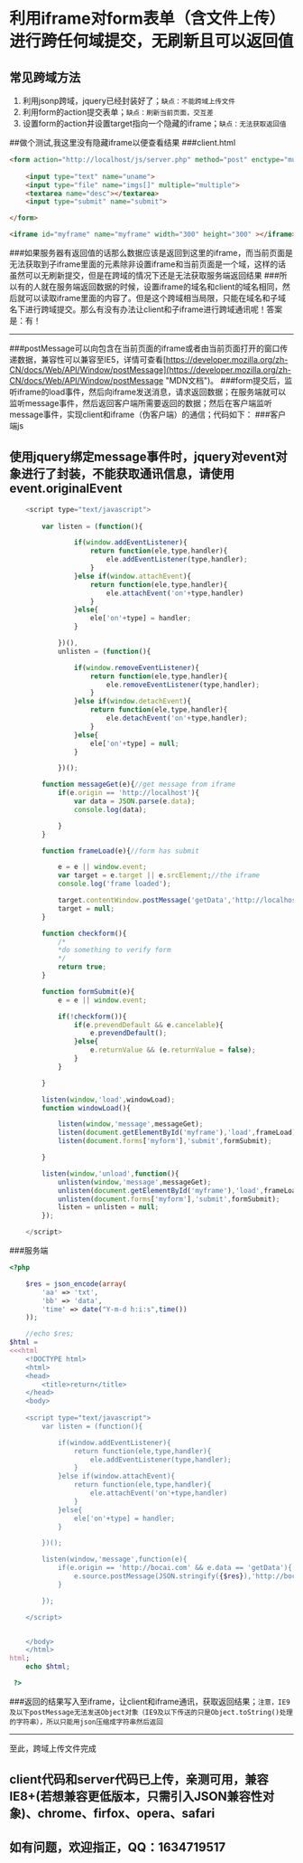 # 利用iframe对form表单（含文件上传）进行跨任何域提交，无刷新且可以返回值

## 常见跨域方法
1. 利用jsonp跨域，jquery已经封装好了；`缺点：不能跨域上传文件`
2. 利用form的action提交表单；`缺点：刷新当前页面，交互差`
3. 设置form的action并设置target指向一个隐藏的iframe；`缺点：无法获取返回值`

##做个测试,我这里没有隐藏iframe以便查看结果
###client.html
```html
<form action="http://localhost/js/server.php" method="post" enctype="multipart/form-data" target="myframe" name="myform">
		
	<input type="text" name="uname">
	<input type="file" name="imgs[]" multiple="multiple">
	<textarea name="desc"></textarea>
	<input type="submit" name="submit">

</form>

<iframe id="myframe" name="myframe" width="300" height="300" ></iframe>
```
###如果服务器有返回值的话那么数据应该是返回到这里的iframe，而当前页面是无法获取到子iframe里面的元素除非设置iframe和当前页面是一个域，这样的话虽然可以无刷新提交，但是在跨域的情况下还是无法获取服务端返回结果
###所以有的人就在服务端返回数据的时候，设置iframe的域名和client的域名相同，然后就可以读取iframe里面的内容了。但是这个跨域相当局限，只能在域名和子域名下进行跨域提交。那么有没有办法让client和子iframe进行跨域通讯呢！答案是：有！

----------

###postMessage可以向包含在当前页面的iframe或者由当前页面打开的窗口传递数据，兼容性可以兼容至IE5，详情可查看[https://developer.mozilla.org/zh-CN/docs/Web/API/Window/postMessage](https://developer.mozilla.org/zh-CN/docs/Web/API/Window/postMessage "MDN文档")。
###form提交后，监听iframe的load事件，然后向iframe发送消息，请求返回数据；在服务端就可以监听message事件，然后返回客户端所需要返回的数据；然后在客户端监听message事件，实现client和iframe（伪客户端）的通信；代码如下：
###客户端js
## 使用jquery绑定message事件时，jquery对event对象进行了封装，不能获取通讯信息，请使用event.originalEvent ##
```js
	<script type="text/javascript">
		
		var listen = (function(){

				if(window.addEventListener){
					return function(ele,type,handler){
						ele.addEventListener(type,handler);
					}
				}else if(window.attachEvent){
					return function(ele,type,handler){
						ele.attachEvent('on'+type,handler)
					}
				}else{
					ele['on'+type] = handler;
				}

			})(),
			unlisten = (function(){

				if(window.removeEventListener){
					return function(ele,type,handler){
						ele.removeEventListener(type,handler);
					}
				}else if(window.detachEvent){
					return function(ele,type,handler){
						ele.detachEvent('on'+type,handler);
					}
				}else{
					ele['on'+type] = null;
				}

			})();

		function messageGet(e){//get message from iframe
			if(e.origin == 'http://localhost'){
				var data = JSON.parse(e.data);
				console.log(data);

			}
		}

		function frameLoad(e){//form has submit

			e = e || window.event;
			var target = e.target || e.srcElement;//the iframe
			console.log('frame loaded');

			target.contentWindow.postMessage('getData','http://localhost');//post message to the iframe
			target = null;
		}

		function checkform(){
			/*
			*do something to verify form
			*/
			return true;
		}

		function formSubmit(e){
			e = e || window.event;

			if(!checkform()){
				if(e.prevendDefault && e.cancelable){
					e.prevendDefault();
				}else{
					e.returnValue && (e.returnValue = false);
				}
			}

		}

		listen(window,'load',windowLoad);
		function windowLoad(){

			listen(window,'message',messageGet);
			listen(document.getElementById('myframe'),'load',frameLoad);
			listen(document.forms['myform'],'submit',formSubmit);

		}

		listen(window,'unload',function(){
			unlisten(window,'message',messageGet);
			unlisten(document.getElementById('myframe'),'load',frameLoad);
			unlisten(document.forms['myform'],'submit',formSubmit);
			listen = unlisten = null;
		});

	</script>
```
###服务端
```php
<?php 

	$res = json_encode(array(
		'aa' => 'txt',
		'bb' => 'data',
		'time' => date("Y-m-d h:i:s",time())
	));

	//echo $res;
$html = 
<<<html
	<!DOCTYPE html>
	<html>
	<head>
		<title>return</title>
	</head>
	<body>
	
	<script type="text/javascript">
		var listen = (function(){

			if(window.addEventListener){
				return function(ele,type,handler){
					ele.addEventListener(type,handler);
				}
			}else if(window.attachEvent){
				return function(ele,type,handler){
					ele.attachEvent('on'+type,handler)
				}
			}else{
				ele['on'+type] = handler;
			}

		})();

		listen(window,'message',function(e){
			if(e.origin == 'http://bocai.com' && e.data == 'getData'){
				e.source.postMessage(JSON.stringify({$res}),'http://bocai.com');
			}

		});

	</script>


	</body>
	</html>
html;
	echo $html;

 ?>
```
###返回的结果写入至iframe，让client和iframe通讯，获取返回结果；`注意，IE9及以下postMessage无法发送Object对象（IE9及以下传送的只是Object.toString()处理的字符串），所以只能用json压缩成字符串然后返回`

----------
至此，跨域上传文件完成
## client代码和server代码已上传，亲测可用，兼容IE8+(若想兼容更低版本，只需引入JSON兼容性对象)、chrome、firfox、opera、safari ##

## 如有问题，欢迎指正，QQ：1634719517 ##
